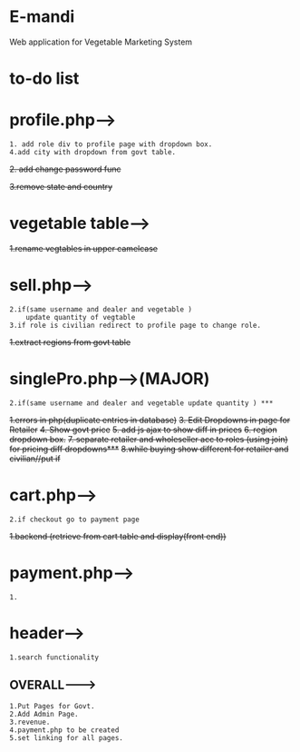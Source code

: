 # E-mandi
Web application for Vegetable Marketing System



# to-do list

# profile.php-->
	1. add role div to profile page with dropdown box.
	4.add city with dropdown from govt table.	
	
~~2. add change password func~~

~~3.remove state and country~~
	
		
# vegetable table-->

~~1.rename vegtables in upper camelcase~~

# sell.php-->
	
	2.if(same username and dealer and vegetable )
		update quantity of vegtable
	3.if role is civilian redirect to profile page to change role.
~~1.extract regions from govt table~~

# singlePro.php-->(MAJOR)
	2.if(same username and dealer and vegetable update quantity ) ***
~~1.errors in php(duplicate entries in database)~~
~~3. Edit Dropdowns  in page for Retailer~~
~~4. Show govt price~~
~~5. add js ajax to show diff in prices~~
~~6. region dropdown box.~~
~~7. separate retailer and wholeseller acc to roles (using join)  for pricing diff dropdowns***~~
~~8.while buying show different for retailer and civilian//put if~~
	
	

# cart.php-->
	2.if checkout go to payment page
~~1.backend (retrieve from cart table and display(front end))~~
	
	

# payment.php-->

	1.




# header-->

	1.search functionality 




##  OVERALL--->

	1.Put Pages for Govt.
	2.Add Admin Page.
	3.revenue.
	4.payment.php to be created
	5.set linking for all pages.


